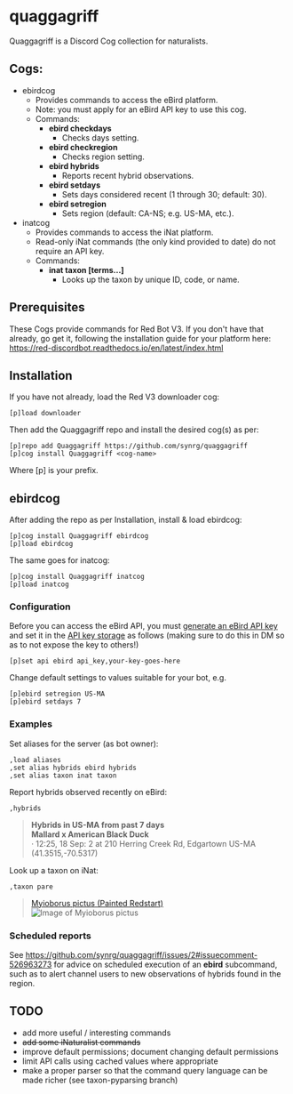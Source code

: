 # quaggagriff
Quaggagriff is a Discord Cog collection for naturalists.

## Cogs:

- ebirdcog
    - Provides commands to access the eBird platform.
    - Note: you must apply for an eBird API key to use this cog.
    - Commands:
        - **ebird checkdays**
            - Checks days setting.
        - **ebird checkregion**
            - Checks region setting.
        - **ebird hybrids**
            - Reports recent hybrid observations.
        - **ebird setdays**
            - Sets days considered recent (1 through 30; default: 30).
        - **ebird setregion**
            - Sets region (default: CA-NS; e.g. US-MA, etc.).
- inatcog
    - Provides commands to access the iNat platform.
    - Read-only iNat commands (the only kind provided to date) do not require an API key.
    - Commands:
        - **inat taxon [terms...]**
            - Looks up the taxon by unique ID, code, or name.

## Prerequisites

These Cogs provide commands for Red Bot V3. If you don't have that already, go get it, following the installation guide for your platform here: https://red-discordbot.readthedocs.io/en/latest/index.html

## Installation

If you have not already, load the Red V3 downloader cog:

```
[p]load downloader
```

Then add the Quaggagriff repo and install the desired cog(s) as per:

```
[p]repo add Quaggagriff https://github.com/synrg/quaggagriff
[p]cog install Quaggagriff <cog-name>
```

Where [p] is your prefix.

## ebirdcog

After adding the repo as per Installation, install & load ebirdcog:

```
[p]cog install Quaggagriff ebirdcog
[p]load ebirdcog
```

The same goes for inatcog:

```
[p]cog install Quaggagriff inatcog
[p]load inatcog
```

### Configuration

Before you can access the eBird API, you must [generate an eBird API key](https://ebird.org/api/keygen) and set it in the [API key storage](https://docs.discord.red/en/stable/framework_apikeys.html) as follows (making sure to do this in DM so as to not expose the key to others!)

```
[p]set api ebird api_key,your-key-goes-here
```

Change default settings to values suitable for your bot, e.g.

```
[p]ebird setregion US-MA
[p]ebird setdays 7
```

### Examples

Set aliases for the server (as bot owner):

```
,load aliases
,set alias hybrids ebird hybrids
,set alias taxon inat taxon
```

Report hybrids observed recently on eBird:

```
,hybrids
```

> **Hybrids in US-MA from past 7 days** \
> **Mallard x American Black Duck** \
> · 12:25, 18 Sep: 2 at 210 Herring Creek Rd, Edgartown US-MA (41.3515,-70.5317)

Look up a taxon on iNat:

```
,taxon pare
```

> [Myioborus pictus (Painted Redstart)](https://www.inaturalist.org/taxa/9458) \
![Image of Myioborus pictus](https://static.inaturalist.org/photos/68547/square.jpg)


### Scheduled reports

See https://github.com/synrg/quaggagriff/issues/2#issuecomment-526963273 for advice on scheduled execution of an **ebird** subcommand, such as to alert channel users to new observations of hybrids found in the region.

## TODO

- add more useful / interesting commands
- ~~add some iNaturalist commands~~
- improve default permissions; document changing default permissions
- limit API calls using cached values where appropriate
- make a proper parser so that the command query language can be made richer (see taxon-pyparsing branch)

